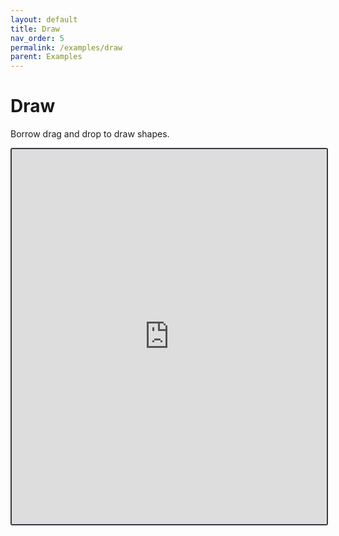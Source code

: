 ```yaml
---
layout: default
title: Draw
nav_order: 5
permalink: /examples/draw
parent: Examples
---
```


# Draw

Borrow drag and drop to draw shapes.

<iframe style="width: 100%; height: 600px; border: 2px solid #343a40; border-radius: 3px;" loading="lazy" src="https://gist.dumber.app/?gist=02e4334f390748b860122b60d7e6e855&open=src%2Fcanvas-container.js&open=src%2Fcanvas-container.html"></iframe>
